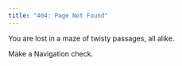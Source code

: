 ```yaml
---
title: "404: Page Not Found"
---
```


You are lost in a maze of twisty passages, all alike.

Make a Navigation check.
